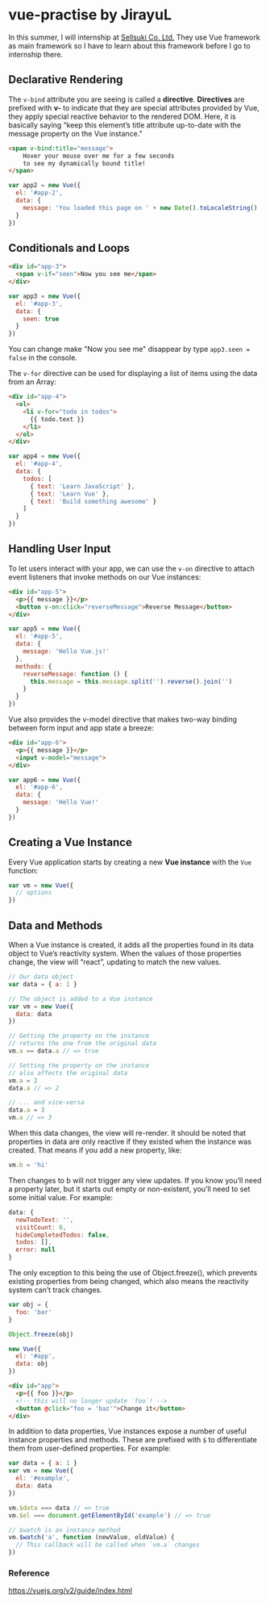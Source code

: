 # vue-practise by JirayuL
In this summer, I will internship at [Sellsuki Co. Ltd.](http://www.sellsuki.co.th) They use Vue framework as main framework so I have to learn about this framework before I go to internship there.
## Declarative Rendering
The `v-bind` attribute you are seeing is called a **directive**. **Directives** are prefixed with **v-** to indicate that they are special attributes provided by Vue, they apply special reactive behavior to the rendered DOM. Here, it is basically saying “keep this element’s title attribute up-to-date with the message property on the Vue instance.”
```html
<span v-bind:title="message">
    Hover your mouse over me for a few seconds
    to see my dynamically bound title!
</span>
```
```JavaScript
var app2 = new Vue({
  el: '#app-2',
  data: {
    message: 'You loaded this page on ' + new Date().toLocaleString()
  }
})
```
## Conditionals and Loops
```html
<div id="app-3">
  <span v-if="seen">Now you see me</span>
</div>
```
```JavaScript
var app3 = new Vue({
  el: '#app-3',
  data: {
    seen: true
  }
})
```
You can change make "Now you see me" disappear by type `app3.seen = false` in the console.

The `v-for` directive can be used for displaying a list of items using the data from an Array:
```html
<div id="app-4">
  <ol>
    <li v-for="todo in todos">
      {{ todo.text }}
    </li>
  </ol>
</div>
```
```JavaScript
var app4 = new Vue({
  el: '#app-4',
  data: {
    todos: [
      { text: 'Learn JavaScript' },
      { text: 'Learn Vue' },
      { text: 'Build something awesome' }
    ]
  }
})
```
## Handling User Input
To let users interact with your app, we can use the `v-on` directive to attach event listeners that invoke methods on our Vue instances:
```html
<div id="app-5">
  <p>{{ message }}</p>
  <button v-on:click="reverseMessage">Reverse Message</button>
</div>
```
```JavaScript
var app5 = new Vue({
  el: '#app-5',
  data: {
    message: 'Hello Vue.js!'
  },
  methods: {
    reverseMessage: function () {
      this.message = this.message.split('').reverse().join('')
    }
  }
})
```
Vue also provides the v-model directive that makes two-way binding between form input and app state a breeze:
```html
<div id="app-6">
  <p>{{ message }}</p>
  <input v-model="message">
</div>
```
```JavaScript
var app6 = new Vue({
  el: '#app-6',
  data: {
    message: 'Hello Vue!'
  }
})
```
## Creating a Vue Instance
Every Vue application starts by creating a new **Vue instance** with the `Vue` function:
```JavaScript
var vm = new Vue({
  // options
})
```
## Data and Methods
When a Vue instance is created, it adds all the properties found in its data object to Vue’s reactivity system. When the values of those properties change, the view will “react”, updating to match the new values.
```JavaScript
// Our data object
var data = { a: 1 }

// The object is added to a Vue instance
var vm = new Vue({
  data: data
})

// Getting the property on the instance
// returns the one from the original data
vm.a == data.a // => true

// Setting the property on the instance
// also affects the original data
vm.a = 2
data.a // => 2

// ... and vice-versa
data.a = 3
vm.a // => 3
```
When this data changes, the view will re-render. It should be noted that properties in data are only reactive if they existed when the instance was created. That means if you add a new property, like:
```JavaScript
vm.b = 'hi'
```
Then changes to b will not trigger any view updates. If you know you’ll need a property later, but it starts out empty or non-existent, you’ll need to set some initial value. For example:
```JavaScript
data: {
  newTodoText: '',
  visitCount: 0,
  hideCompletedTodos: false,
  todos: [],
  error: null
}
```
The only exception to this being the use of Object.freeze(), which prevents existing properties from being changed, which also means the reactivity system can’t track changes.
```JavaScript
var obj = {
  foo: 'bar'
}

Object.freeze(obj)

new Vue({
  el: '#app',
  data: obj
})
```
```html
<div id="app">
  <p>{{ foo }}</p>
  <!-- this will no longer update `foo`! -->
  <button @click="foo = 'baz'">Change it</button>
</div>
```
In addition to data properties, Vue instances expose a number of useful instance properties and methods. These are prefixed with `$` to differentiate them from user-defined properties. For example:
```JavaScript
var data = { a: 1 }
var vm = new Vue({
  el: '#example',
  data: data
})

vm.$data === data // => true
vm.$el === document.getElementById('example') // => true

// $watch is an instance method
vm.$watch('a', function (newValue, oldValue) {
  // This callback will be called when `vm.a` changes
})
```
### Reference
https://vuejs.org/v2/guide/index.html
